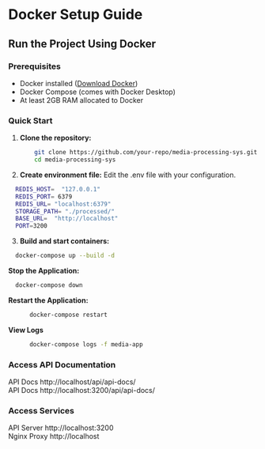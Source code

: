 # Docker Setup Guide

## Run the Project Using Docker

### Prerequisites

- Docker installed ([Download Docker](https://www.docker.com/get-started))
- Docker Compose (comes with Docker Desktop)
- At least 2GB RAM allocated to Docker

### Quick Start

1. **Clone the repository:**
   ```bash
       git clone https://github.com/your-repo/media-processing-sys.git
       cd media-processing-sys
   ```
2. **Create environment file:**   Edit the .env file with your configuration.

  ```bash
    REDIS_HOST=  "127.0.0.1"
    REDIS_PORT= 6379
    REDIS_URL= "localhost:6379"
    STORAGE_PATH= "./processed/"
    BASE_URL=  "http://localhost"
    PORT=3200
   ```

3. **Build and start containers:**

  ```bash
    docker-compose up --build -d
   ```

**Stop the Application:**

```bash
  docker-compose down
```

**Restart the Application:**

```bash
      docker-compose restart
```

**View Logs**

```bash
      docker-compose logs -f media-app
```
### Access API Documentation
API Docs http://localhost/api/api-docs/ \
API Docs http://localhost:3200/api/api-docs/

### Access Services
API Server	http://localhost:3200 \
Nginx Proxy	http://localhost 



